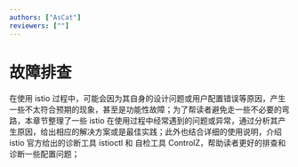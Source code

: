 ```yaml
---
authors: ["AsCat"]
reviewers: [""]
---
```


# 故障排查

在使用 istio 过程中，可能会因为其自身的设计问题或用户配置错误等原因，产生一些不太符合预期的现象，甚至是功能性故障；为了帮读者避免走一些不必要的弯路，本章节整理了一些 istio 在使用过程中经常遇到的问题或异常，通过分析其产生原因，给出相应的解决方案或是最佳实践；此外也结合详细的使用说明，介绍 istio 官方给出的诊断工具 istioctl 和 自检工具 ControlZ，帮助读者更好的排查和诊断一些配置问题；
